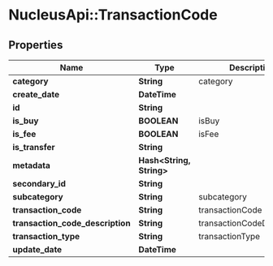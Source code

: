 # NucleusApi::TransactionCode

## Properties
Name | Type | Description | Notes
------------ | ------------- | ------------- | -------------
**category** | **String** | category | [optional] 
**create_date** | **DateTime** |  | [optional] 
**id** | **String** |  | [optional] 
**is_buy** | **BOOLEAN** | isBuy | [optional] 
**is_fee** | **BOOLEAN** | isFee | [optional] 
**is_transfer** | **String** |  | [optional] 
**metadata** | **Hash&lt;String, String&gt;** |  | [optional] 
**secondary_id** | **String** |  | [optional] 
**subcategory** | **String** | subcategory | [optional] 
**transaction_code** | **String** | transactionCode | 
**transaction_code_description** | **String** | transactionCodeDescription | [optional] 
**transaction_type** | **String** | transactionType | [optional] 
**update_date** | **DateTime** |  | [optional] 


